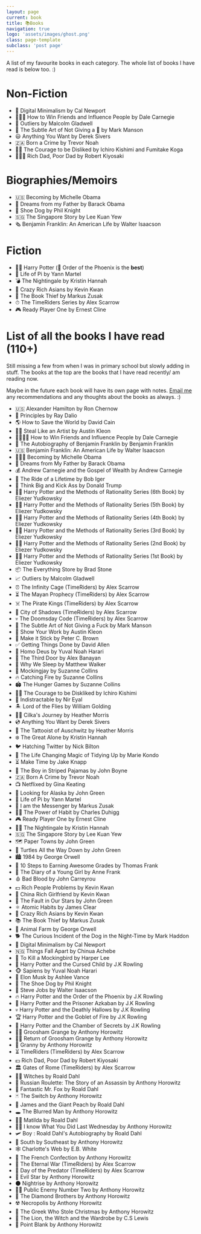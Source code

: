 ```yaml
---
layout: page
current: book
title: 📚Books
navigation: true
logo: 'assets/images/ghost.png'
class: page-template
subclass: 'post page'
---
```


A list of my favourite books in each category. The whole list of books I have read is below too. :)

# Non-Fiction

- 📱 Digital Minimalism by Cal Newport
- 👨‍👩‍👧 How to Win Friends and Influence People by Dale Carnegie
- 🏢 Outliers by Malcolm Gladwell
- 🤬 The Subtle Art of Not Giving a 💩 by Mark Manson
- 😃 Anything You Want by Derek Sivers
- 🇿🇦 Born a Crime by Trevor Noah
- 🧙‍♂️ The Courage to be Disliked by Ichiro Kishimi and Fumitake Koga
- 👨‍👨‍👦 Rich Dad, Poor Dad by Robert Kiyosaki


# Biographies/Memoirs 

- 🇺🇸 Becoming by Michelle Obama
- 💼 Dreams from my Father by Barack Obama
- 👟 Shoe Dog by Phil Knight
- 🇸🇬 The Singapore Story by Lee Kuan Yew
- 🗞 Benjamin Franklin: An American Life by Walter Isaacson

# Fiction

- 🧙‍♂️ Harry Potter (🐲 Order of the Phoenix is the **best**)
- 🐅 Life of Pi by Yann Martel
- 💣 The Nightingale by Kristin Hannah
- 🤑 Crazy Rich Asians by Kevin Kwan
- 📖 The Book Thief by Markus Zusak
- ⏱ The TimeRiders Series by Alex Scarrow
- 🎮 Ready Player One by Ernest Cline

# List of all the books I have read (110+)
Still missing a few from when I was in primary school but slowly adding in stuff. The books at the top are the books that I have read recently/ am reading now. 

Maybe in the future each book will have its own page with notes. [Email me](mailto:sharvenium@gmail.com) any recommendations and any thoughts about the books as always. :)

-   🇺🇸 Alexander Hamilton	by	Ron Chernow
-	💫 Principles	by	Ray Dalio
-	🌎 How to Save the World	by	David Cain
-	👨‍🎨 Steal Like an Artist	by	Austin Kleon
-	👨‍👩‍👧‍👦 How to Win Friends and Influence People	by	Dale Carnegie
-	📰 The Autobiography of Benjamin Franklin	by	Benjamin Franklin
-	🇺🇸 Benjamin Franklin: An American Life	by	Walter Isaacson
-	👩🏾‍💼 Becoming	by	Michelle Obama
-	🗽 Dreams from My Father	by	Barack Obama
-	💰 Andrew Carnegie and the Gospel of Wealth	by	Andrew Carnegie
-	🏰 The Ride of a Lifetime	by	Bob Iger
-	🏢 Think Big and Kick Ass	by	Donald Trump
-	🧙‍♂️ Harry Potter and the Methods of Rationality Series (6th Book)	by	Eliezer Yudkowsky
-	🧙‍♀️ Harry Potter and the Methods of Rationality Series (5th Book)	by	Eliezer Yudkowsky
-	🧙‍♂️ Harry Potter and the Methods of Rationality Series (4th Book)	by	Eliezer Yudkowsky
-	 🧚‍♂️ Harry Potter and the Methods of Rationality Series (3rd Book)	by	Eliezer Yudkowsky
-	🧟‍♀️ Harry Potter and the Methods of Rationality Series (2nd Book)	by	Eliezer Yudkowsky
-	🧙‍♂️ Harry Potter and the Methods of Rationality Series (1st Book)	by	Eliezer Yudkowsky
-	📦 The Everything Store	by	Brad Stone
-	📈 Outliers	by	Malcolm Gladwell
-	⏰ The Infinity Cage (TimeRiders)	by	Alex Scarrow
-	⏳ The Mayan Prophecy (TimeRiders)	by	Alex Scarrow
-	☠️ The Pirate Kings (TimeRiders)	by	Alex Scarrow
-	🌃 City of Shadows (TimeRiders)	by	Alex Scarrow
-	💀 The Doomsday Code (TimeRiders)	by	Alex Scarrow
-	🤬 The Subtle Art of Not Giving a Fuck	by	Mark Manson
-	🎨 Show Your Work	by	Austin Kleon
-	📒 Make it Stick	by	Peter C. Brown
-	✅ Getting Things Done	by	David Allen
-	🤖 Homo Deus	by	Yuval Noah Harari
-	🚪 The Third Door	by	Alex Banayan
-	🛌 Why We Sleep	by	Matthew Walker
-	🦜 Mockingjay	by	Suzanne Collins
-	🔥 Catching Fire	by	Suzanne Collins
-	🏟 The Hunger Games	by	Suzanne Collins
-	🧙‍♂️ The Courage to be Diskliked	by	Ichiro Kishimi
-	📱 Indistractable	by	Nir Eyal
-	🏝 Lord of the Flies	by	William Golding
-	🕵️‍♀️ Cilka's Journey	by	Heather Morris
-	💿 Anything You Want	by	Derek Sivers
-	👣 The Tattooist of Auschwitz	by	Heather Morris
-	❄️ The Great Alone	by	Kristin Hannah
-	🐦 Hatching Twitter	by	Nick Bilton
-	🧹 The Life Changing Magic of Tidying Up	by	Marie Kondo
-	⏳ Make Time	by	Jake Knapp
-	👦 The Boy in Striped Pajamas	by	John Boyne
-	🇿🇦 Born A Crime	by	Trevor Noah
-	📺 Netflixed	by	Gina Keating
-	🌌 Looking for Alaska	by	John Green
-	🐅 Life of Pi	by	Yann Martel
-	📨 I am the Messenger	by	Markus Zusak
-	🏋️‍♀️ The Power of Habit	by	Charles Duhigg
-	🎮 Ready Player One	by	Ernest Cline
-	🕵️‍♀️ The Nightingale	by	Kristin Hannah
-	🇸🇬 The Singapore Story	by	Lee Kuan Yew
-	🗺 Paper Towns	by	John Green
-	🐢 Turtles All the Way Down	by	John Green
-	🏙 1984	by	George Orwell
-	📓 10 Steps to Earning Awesome Grades	by	Thomas Frank
-	📔 The Diary of a Young Girl	by	Anne Frank
-	🩸 Bad Blood	by	John Carreyrou
-	💵 Rich People Problems	by	Kevin Kwan
-	💃 China Rich Girlfriend	by	Kevin Kwan
-	🌟 The Fault in Our Stars	by	John Green
-	⚛️  Atomic Habits	by	James Clear
-	🤑 Crazy Rich Asians	by	Kevin Kwan
-	📚 The Book Thief	by	Markus Zusak
-	🐷 Animal Farm	by	George Orwell
-	🐕 The Curious Incident of the Dog in the Night-Time	by	Mark Haddon
-	📵 Digital Minimalism	by	Cal Newport
-	🇳🇬 Things Fall Apart	by	Chinua Achebe
-	🦜 To Kill a Mockingbird	by	Harper Lee
-	🧒 Harry Potter and the Cursed Child	by	J.K Rowling
-	🐵 Sapiens	by	Yuval Noah Harari
-	🚀 Elon Musk	by	Ashlee Vance
-	👟 The Shoe Dog	by	Phil Knight
-	🍎 Steve Jobs	by	Walter Isaacson
-	🔥 Harry Potter and the Order of the Phoenix	by	J.K Rowling
-	🐴 Harry Potter and the Prisoner Azkaban	by	J.K Rowling
-	💀 Harry Potter and the Deathly Hallows	by	J.K Rowling
-	🏆 Harry Potter and the Goblet of Fire	by	J.K Rowling
-	🐍 Harry Potter and the Chamber of Secrets	by	J.K Rowling
-	🧛‍♂️ Groosham Grange	by	Anthony Horowitz
-	🧛‍♀️ Return of Groosham Grange	by	Anthony Horowitz
-	👵 Granny	by	Anthony Horowitz
-	⏳ TimeRiders (TimeRiders)	by	Alex Scarrow
-	💵 Rich Dad, Poor Dad	by	Robert Kiyosaki
-	🏛 Gates of Rome (TimeRiders)	by	Alex Scarrow
-	🧙‍♀️ Witches	by	Roald Dahl
-	🔫 Russian Roulette: The Story of an Assassin	by	Anthony Horowitz
-	🦊 Fantastic Mr. Fox	by	Roald Dahl
-	🃏 The Switch	by	Anthony Horowitz
-	🍑 James and the Giant Peach	by	Roald Dahl
-	🕳 The Blurred Man	by	Anthony Horowitz
-	🙍‍♀️ Matilda	by	Roald Dahl
-	🕵️‍♂️ I know What You Did Last Wednesday	by	Anthony Horowitz
-	🛩 Boy : Roald Dahl's Autobiography	by	Roald Dahl
-	🌉 South by Southeast	by	Anthony Horowitz
-	🕸 Charlotte's Web	by	E.B. White
-	🥖 The French Confection	by	Anthony Horowitz
-	🏹 The Eternal War (TimeRiders)	by	Alex Scarrow
-	🦖 Day of the Predator (TimeRiders)	by	Alex Scarrow
-	🌠 Evil Star	by	Anthony Horowitz
-	🌑 Nightrise	by	Anthony Horowitz
-	🕵️‍♂️ Public Enemy Number Two	by	Anthony Horowitz
-	💎 The Diamond Brothers	by	Anthony Horowitz
-	☢️ Necropolis	by	Anthony Horowitz
-	🎄 The Greek Who Stole Christmas	by	Anthony Horowitz
-	🦁 The Lion, the Witch and the Wardrobe	by	C.S Lewis
-	🔫 Point Blank	by	Anthony Horowitz